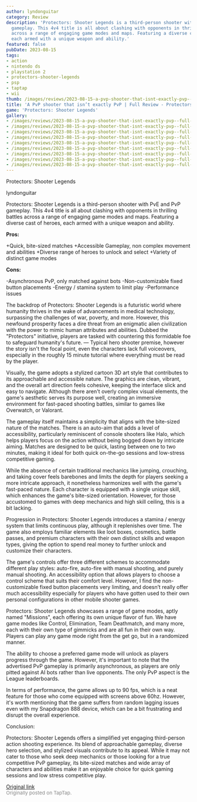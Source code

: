 ```yaml
---
author: lyndonguitar
category: Review
description: 'Protectors: Shooter Legends is a third-person shooter with PvE and PvP
  gameplay. This 4v4 title is all about clashing with opponents in thrilling battles
  across a range of engaging game modes and maps. Featuring a diverse cast of heroes,
  each armed with a unique weapon and ability.'
featured: false
pubDate: 2023-08-15
tags:
- action
- nintendo ds
- playstation 2
- protectors-shooter-legends
- psp
- taptap
- wii
thumb: /images/reviews/2023-08-15-a-pvp-shooter-that-isnt-exactly-pvp--full-review---protectors-shooter-legends-0.avif
title: 'A PvP shooter that isn’t exactly PvP | Full Review - Protectors: Shooter Legends'
game: 'Protectors: Shooter Legends'
gallery:
- /images/reviews/2023-08-15-a-pvp-shooter-that-isnt-exactly-pvp--full-review---protectors-shooter-legends-0.avif
- /images/reviews/2023-08-15-a-pvp-shooter-that-isnt-exactly-pvp--full-review---protectors-shooter-legends-1.avif
- /images/reviews/2023-08-15-a-pvp-shooter-that-isnt-exactly-pvp--full-review---protectors-shooter-legends-2.avif
- /images/reviews/2023-08-15-a-pvp-shooter-that-isnt-exactly-pvp--full-review---protectors-shooter-legends-3.avif
- /images/reviews/2023-08-15-a-pvp-shooter-that-isnt-exactly-pvp--full-review---protectors-shooter-legends-4.avif
- /images/reviews/2023-08-15-a-pvp-shooter-that-isnt-exactly-pvp--full-review---protectors-shooter-legends-5.avif
- /images/reviews/2023-08-15-a-pvp-shooter-that-isnt-exactly-pvp--full-review---protectors-shooter-legends-6.avif
- /images/reviews/2023-08-15-a-pvp-shooter-that-isnt-exactly-pvp--full-review---protectors-shooter-legends-7.avif
- /images/reviews/2023-08-15-a-pvp-shooter-that-isnt-exactly-pvp--full-review---protectors-shooter-legends-8.avif
---
```

Protectors: Shooter Legends

lyndonguitar

Protectors: Shooter Legends is a third-person shooter with PvE and PvP gameplay. This 4v4 title is all about clashing with opponents in thrilling battles across a range of engaging game modes and maps. Featuring a diverse cast of heroes, each armed with a unique weapon and ability.


**Pros:**


+Quick, bite-sized matches
+Accessible Gameplay, non complex movement and abilities
+Diverse range of heroes to unlock and select
+Variety of distinct game modes


**Cons:**


-Asynchronous PvP, only matched against bots
-Non-customizable fixed button placements
-Energy / stamina system to limit play
-Performance issues

The backdrop of Protectors: Shooter Legends is a futuristic world where humanity thrives in the wake of advancements in medical technology, surpassing the challenges of war, poverty, and more. However, this newfound prosperity faces a dire threat from an enigmatic alien civilization with the power to mimic human attributes and abilities. Dubbed the "Protectors" initiative, players are tasked with countering this formidable foe to safeguard humanity's future. — Typical hero shooter premise, however the story isn't the focal point, even the characters lack full voiceovers, especially in the roughly 15 minute tutorial where everything must be read by the player.

Visually, the game adopts a stylized cartoon 3D art style that contributes to its approachable and accessible nature. The graphics are clean, vibrant, and the overall art direction feels cohesive, keeping the interface slick and easy to navigate. Although there aren't overly complex visual elements, the game's aesthetic serves its purpose well, creating an immersive environment for fast-paced shooting battles, similar to games like Overwatch, or Valorant.

The gameplay itself maintains a simplicity that aligns with the bite-sized nature of the matches. There is an auto-aim that adds a level of accessibility, particularly reminiscent of console shooters like Halo, which helps players focus on the action without being bogged down by intricate aiming. Matches are designed to be quick, lasting between one to two minutes, making it ideal for both quick on-the-go sessions and low-stress competitive gaming.

While the absence of certain traditional mechanics like jumping, crouching, and taking cover feels barebones and limits the depth for players seeking a more intricate approach, it nonetheless harmonizes well with the game's fast-paced nature. Each character is equipped with a single unique skill, which enhances the game's bite-sized orientation. However, for those accustomed to games with deep mechanics and high skill ceiling, this is a bit lacking.

Progression in Protectors: Shooter Legends introduces a stamina / energy system that limits continuous play, although it replenishes over time. The game also employs familiar elements like loot boxes, cosmetics, battle passes, and premium characters with their own distinct skills and weapon types, giving the option to spend real money to further unlock and customize their characters.

The game's controls offer three different schemes to accommodate different play styles: auto-fire, auto-fire with manual shooting, and purely manual shooting. An accessibility option that allows players to choose a control scheme that suits their comfort level. However, I find the non-customizable fixed button placements very limiting, and doesn’t really offer much accessibility especially for players who have gotten used to their own personal configurations in other mobile shooter games.

Protectors: Shooter Legends showcases a range of game modes, aptly named "Missions", each offering its own unique flavor of fun. We have game modes like Control, Elimination, Team Deathmatch, and many more, each with their own type of gimmicks and are all fun in their own way. Players can play any game mode right from the get go, but in a randomized manner.

The ability to choose a preferred game mode will unlock as players progress through the game. However, it's important to note that the advertised PvP gameplay is primarily asynchronous, as players are only pitted against AI bots rather than live opponents. The only PvP aspect is the League leaderboards.

In terms of performance, the game allows up to 90 fps, which is a neat feature for those who come equipped with screens above 60hz. However, it's worth mentioning that the game suffers from random lagging issues even with my Snapdragon 888 device, which can be a bit frustrating and disrupt the overall experience.

Conclusion:

Protectors: Shooter Legends offers a simplified yet engaging third-person action shooting experience. Its blend of approachable gameplay, diverse hero selection, and stylized visuals contribute to its appeal. While it may not cater to those who seek deep mechanics or those looking for a true competitive PvP gameplay, its bite-sized matches and wide array of characters and abilities make it an enjoyable choice for quick gaming sessions and low stress competitive play.

[Original link](https://www.taptap.io/post/6143548)<br><span style="font-size: 0.95em; color: #888;">Originally posted on TapTap.</span>